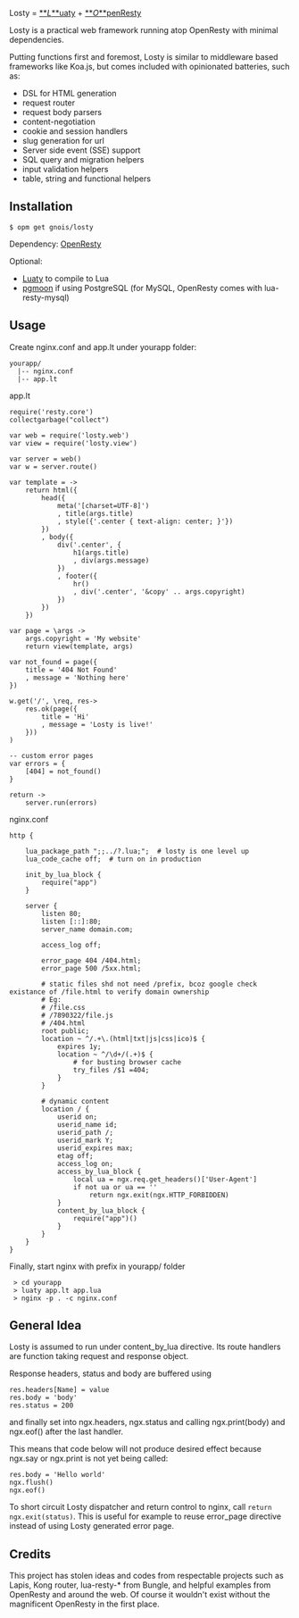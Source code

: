 Losty = [**_L_**uaty](https://github.com/gnois/luaty) + [**_O_**penResty](http://openresty.org)

Losty is a practical web framework running atop OpenResty with minimal dependencies.

Putting functions first and foremost, Losty is similar to middleware based frameworks like Koa.js, but comes included with opinionated batteries, such as:

- DSL for HTML generation
- request router
- request body parsers
- content-negotiation
- cookie and session handlers
- slug generation for url
- Server side event (SSE) support
- SQL query and migration helpers
- input validation helpers
- table, string and functional helpers



Installation
------------
```
$ opm get gnois/losty
```

Dependency: [OpenResty](http://openresty.org)

Optional:
- [Luaty](https://github.com/gnois/luaty) to compile to Lua
- [pgmoon](https://github.com/leafo/pgmoon) if using PostgreSQL (for MySQL, OpenResty comes with lua-resty-mysql)



Usage
-----

Create nginx.conf and app.lt under yourapp folder:
```
yourapp/
  |-- nginx.conf
  |-- app.lt
```

app.lt
```
require('resty.core')
collectgarbage("collect")

var web = require('losty.web')
var view = require('losty.view')

var server = web()
var w = server.route()

var template = ->
	return html({
		head({
			meta('[charset=UTF-8]')
			, title(args.title)
			, style({'.center { text-align: center; }'})
		})
		, body({
			div('.center', {
				h1(args.title)
				, div(args.message)
			})
			, footer({
				hr()
				, div('.center', '&copy' .. args.copyright)
			})
		})
	})

var page = \args ->
	args.copyright = 'My website'
	return view(template, args)

var not_found = page({
	title = '404 Not Found'
	, message = 'Nothing here'
})

w.get('/', \req, res->
	res.ok(page({
		title = 'Hi'
		, message = 'Losty is live!'
	}))
)

-- custom error pages
var errors = {
	[404] = not_found()
}

return ->
	server.run(errors)
```


nginx.conf
```
http {

	lua_package_path ";;../?.lua;";  # losty is one level up
	lua_code_cache off;  # turn on in production
	
	init_by_lua_block {
		require("app")
	}

	server {
		listen 80;
		listen [::]:80;
		server_name domain.com;

		access_log off;
		
		error_page 404 /404.html;
		error_page 500 /5xx.html;
		
		# static files shd not need /prefix, bcoz google check existance of /file.html to verify domain ownership
		# Eg:
		# /file.css
		# /7890322/file.js
		# /404.html
		root public;
		location ~ ^/.+\.(html|txt|js|css|ico)$ {
			expires 1y;
			location ~ ^/\d+/(.+)$ {
				# for busting browser cache
				try_files /$1 =404;
			}
		}

		# dynamic content
		location / {
			userid on;
			userid_name id;
			userid_path /;
			userid_mark Y;
			userid_expires max;
			etag off;
			access_log on;
			access_by_lua_block {
				local ua = ngx.req.get_headers()['User-Agent']
				if not ua or ua == ''
					return ngx.exit(ngx.HTTP_FORBIDDEN)
			}
			content_by_lua_block {
				require("app")()
			}
		}
	}
}
```

Finally, start nginx with prefix in yourapp/ folder
```
 > cd yourapp
 > luaty app.lt app.lua
 > nginx -p . -c nginx.conf
```


General Idea
-------

Losty is assumed to run under content_by_lua directive. 
Its route handlers are function taking request and response object.

Response headers, status and body are buffered using
```
res.headers[Name] = value
res.body = 'body'
res.status = 200
```
and finally set into ngx.headers, ngx.status and calling ngx.print(body) and ngx.eof() after the last handler.

This means that code below will not produce desired effect because ngx.say or ngx.print is not yet being called:
```
res.body = 'Hello world'
ngx.flush()
ngx.eof() 
```

To short circuit Losty dispatcher and return control to nginx, call `return ngx.exit(status)`. This is useful for example to reuse error_page directive instead of using Losty generated error page.


Credits
-------
This project has stolen ideas and codes from respectable projects such as Lapis, Kong router, lua-resty-* from Bungle, and helpful examples from OpenResty and around the web.
Of course it wouldn't exist without the magnificent OpenResty in the first place.
